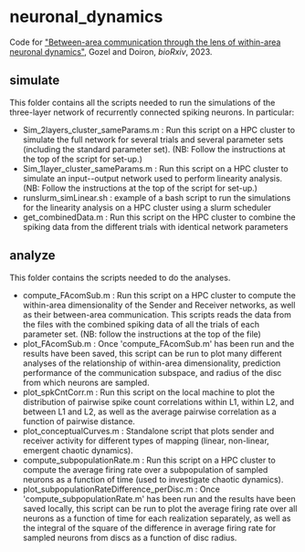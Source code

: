 # neuronal_dynamics

Code for ["Between-area communication through the lens of within-area neuronal dynamics"](https://www.biorxiv.org/content/10.1101/2022.04.11.487906v3), Gozel and Doiron, *bioRxiv*, 2023.


## simulate

This folder contains all the scripts needed to run the simulations of the three-layer network of recurrently connected spiking neurons. In particular:
* Sim_2layers_cluster_sameParams.m : Run this script on a HPC cluster to simulate the full network for several trials and several parameter sets (including the standard parameter set). (NB: Follow the instructions at the top of the script for set-up.)
* Sim_1layer_cluster_sameParams.m : Run this script on a HPC cluster to simulate an input--output network used to perform linearity analysis. (NB: Follow the instructions at the top of the script for set-up.)
* runslurm_simLinear.sh : example of a bash script to run the simulations for the linearity analysis on a HPC cluster using a slurm scheduler
* get_combinedData.m : Run this script on the HPC cluster to combine the spiking data from the different trials with identical network parameters


## analyze

This folder contains the scripts needed to do the analyses.

* compute_FAcomSub.m : Run this script on a HPC cluster to compute the within-area dimensionality of the Sender and Receiver networks, as well as their between-area communication. This scripts reads the data from the files with the combined spiking data of all the trials of each parameter set. (NB: follow the instructions at the top of the file)
* plot_FAcomSub.m : Once 'compute_FAcomSub.m' has been run and the results have been saved, this script can be run to plot many different analyses of the relationship of within-area dimensionality, prediction performance of the communication subspace, and radius of the disc from which neurons are sampled.
* plot_spkCntCorr.m : Run this script on the local machine to plot the distribution of pairwise spike count correlations within L1, within L2, and between L1 and L2, as well as the average pairwise correlation as a function of pairwise distance.
* plot_conceptualCurves.m : Standalone script that plots sender and receiver activity for different types of mapping (linear, non-linear, emergent chaotic dynamics).
* compute_subpopulationRate.m : Run this script on a HPC cluster to compute the average firing rate over a subpopulation of sampled neurons as a function of time (used to investigate chaotic dynamics).
* plot_subpopulationRateDifference_perDisc.m : Once 'compute_subpopulationRate.m' has been run and the results have been saved locally, this script can be run to plot the average firing rate over all neurons as a function of time for each realization separately, as well as the integral of the square of the difference in average firing rate for sampled neurons from discs as a function of disc radius.
